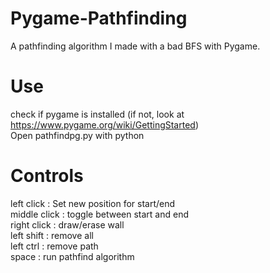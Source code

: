 # Pygame-Pathfinding
A pathfinding algorithm I made with a bad BFS with Pygame.

# Use
check if pygame is installed (if not, look at https://www.pygame.org/wiki/GettingStarted)  
Open pathfindpg.py with python

# Controls
left click : Set new position for start/end  
middle click : toggle between start and end  
right click : draw/erase wall  
left shift : remove all  
left ctrl : remove path  
space : run pathfind algorithm  
